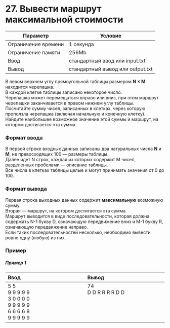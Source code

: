 # 27. Вывести маршрут максимальной стоимости

| Параметр            | Условие                          |
|---------------------|----------------------------------|
| Ограничение времени | 1 секунда                        |
| Ограничение памяти  | 256Mb                            |
| Ввод                | стандартный ввод или input.txt   |
| Вывод               | стандартный вывод или output.txt |

В левом верхнем углу прямоугольной таблицы размером **N&nbsp;×&nbsp;M**
находится черепашка.  
В каждой клетке таблицы записано некоторое число.  
Черепашка может перемещаться вправо или вниз, при этом маршрут черепашки заканчивается 
в правом нижнем углу таблицы.  
Посчитайте сумму чисел, записанных в клетках, через которую проползла черепашка 
(включая начальную и конечную клетку).  
Найдите наибольшее возможное значение этой суммы и маршрут, 
на котором достигается эта сумма.

### Формат ввода
В первой строке входных данных записаны два натуральных числа **N** и **M**, 
не превосходящих 100 — размеры таблицы.  
Далее идет N строк, каждая из которых содержит M чисел, разделенных пробелами — описание таблицы.  
Все числа в клетках таблицы целые и могут принимать значения от 0 до 100.

### Формат вывода
Первая строка выходных данных содержит **максимальную** возможную сумму.  
Вторая — маршрут, на котором достигается эта сумма.  
Маршрут выводится в виде последовательности, которая должна содержать N-1 букву D, 
означающую передвижение вниз и M-1 букву R, означающую передвижение направо.  
Если таких последовательностей несколько, необходимо вывести ровно одну (любую) из них.

### Пример

##### Пример 1
<table>
    <thead>
        <tr>
            <th width="250px" align="left">Ввод</th>
            <th width="250px" align="left">Вывод</th>
        </tr>
    </thead>
    <tr>
        <td>
            5 5<br>
            9 9 9 9 9<br>
            3 0 0 0 0<br>
            9 9 9 9 9<br>
            6 6 6 6 8<br>
            9 9 9 9 9
        </td>
        <td>
            74<br>
            D D R R R R D D<br><br><br><br><br>
        </td>
    </tr>
</table>